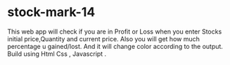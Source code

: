 # stock-mark-14
This web app will check if you are in Profit or Loss when you enter Stocks initial price,Quantity and current price. Also you will get how much percentage u gained/lost. And it will change color according to the output.
Build using Html Css , Javascript .

